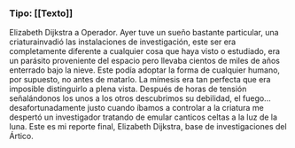 ### Tipo: [[Texto]]
Elizabeth Dijkstra a Operador. 
Ayer tuve un sueño bastante particular, una criaturainvadió las instalaciones de investigación, este ser era completamente diferente a cualquier cosa que haya visto o estudiado, era un parásito proveniente del espacio pero llevaba cientos de miles de años enterrado bajo la nieve. Este podía adoptar la forma de cualquier humano, por supuesto, no antes de matarlo. La mímesis era tan perfecta que era imposible distinguirlo a plena vista. Después de horas de tensión señalándonos los unos a los otros descubrimos su debilidad, el fuego... desafortunadamente justo cuando íbamos a controlar a la criatura me despertó    un investigador tratando de emular canticos celtas a la luz de la luna.
Este es mi reporte final, Elizabeth Dijkstra, base de investigaciones del Ártico.